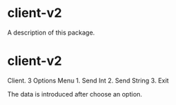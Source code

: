 # client-v2

A description of this package.
# client-v2

Client.
3 Options Menu
        1. Send Int
        2. Send String
        3. Exit

The data is introduced after choose an option.


    